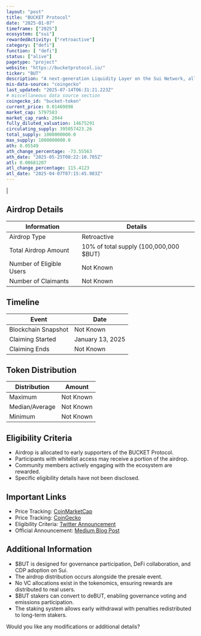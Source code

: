 ```yaml
---
layout: "post"
title: "BUCKET Protocol"
date: "2025-01-07"
timeframe: ["2025"]
ecosystem: ["sui"]
rewardedActivity: ["retroactive"]
category: ["defi"]
function: [ "defi"]
status: ["alive"]
pagetype: "project"
website: "https://bucketprotocol.io/"
ticker: "BUT"
description: "A next-generation Liquidity Layer on the Sui Network, allowing users to mint $BUCK stablecoin by locking assets as collateral, while unlocking opportunities for yield generation and leveraged liquidity."
mis-data-source: "coingecko"
last_updated: "2025-07-14T06:31:21.223Z"
# miscellaneous data source section
coingecko_id: "bucket-token"
current_price: 0.01469898
market_cap: 5797583
market_cap_rank: 2044
fully_diluted_valuation: 14675291
circulating_supply: 395057423.26
total_supply: 1000000000.0
max_supply: 1000000000.0
ath: 0.05549
ath_change_percentage: -73.55563
ath_date: "2025-05-25T08:22:10.705Z"
atl: 0.00681207
atl_change_percentage: 115.4123
atl_date: "2025-04-07T07:15:45.983Z"
---
```


|
## Airdrop Details

| Information              | Details                                |
| ------------------------ | -------------------------------------- |
| Airdrop Type             | Retroactive              |
| Total Airdrop Amount     | 10% of total supply (100,000,000 $BUT) |
| Number of Eligible Users | Not Known                              |
| Number of Claimants      | Not Known                              |

## Timeline

| Event               | Date             |
| ------------------- | ---------------- |
| Blockchain Snapshot | Not Known        |
| Claiming Started    | January 13, 2025 |
| Claiming Ends       | Not Known        |

## Token Distribution

| Distribution   | Amount    |
| -------------- | --------- |
| Maximum        | Not Known |
| Median/Average | Not Known |
| Minimum        | Not Known |

## Eligibility Criteria

- Airdrop is allocated to early supporters of the BUCKET Protocol.
- Participants with whitelist access may receive a portion of the airdrop.
- Community members actively engaging with the ecosystem are rewarded.
- Specific eligibility details have not been disclosed.

## Important Links

- Price Tracking: [CoinMarketCap](https://coinmarketcap.com/currencies/bucket-token)
- Price Tracking: [CoinGecko](https://www.coingecko.com/en/coins/bucket-token)
- Eligibility Criteria: [Twitter Announcement](https://x.com/bucket_protocol/status/1874458007528251762)
- Official Announcement: [Medium Blog Post](https://medium.com/@bucketprotocol/bucket-token-but-tokenomics-3d19a3213b34)

## Additional Information

- $BUT is designed for governance participation, DeFi collaboration, and CDP adoption on Sui.
- The airdrop distribution occurs alongside the presale event.
- No VC allocations exist in the tokenomics, ensuring rewards are distributed to real users.
- $BUT stakers can convert to deBUT, enabling governance voting and emissions participation.
- The staking system allows early withdrawal with penalties redistributed to long-term stakers.

Would you like any modifications or additional details?